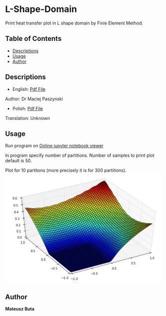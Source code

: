 # L-Shape-Domain
Print heat transfer plot in L shape domain by Finie Element Method.

## Table of Contents
- [Descriptions](#descriptions)
- [Usage](#usage)
- [Author](#author)

## Descriptions
* English: [Pdf File](https://github.com/matbut/L-Shape-Domain/blob/master/descriptions/L-Shape-Domain-Descripion-Eng.pdf)

Author: Dr Maciej Paszynski 
* Polish: [Pdf File](https://github.com/matbut/L-Shape-Domain/blob/master/descriptions/L-Shape-Domain-Description-Pl.pdf)

Translation: Unknown 

## Usage
Run program on [Online jupyter notebook viewer](http://nbviewer.jupyter.org/github/matbut/L-Shape-Domain/blob/master/L-Shape-Domain.ipynb)

In program specify number of partitions. 
Number of samples to print plot default is 50.

Plot for 10 partitons (more precisely it is for 300 partitions).
![alt text](https://github.com/matbut/L-Shape-Domain/blob/master/img/plot.png)

## Author
**Mateusz Buta**
